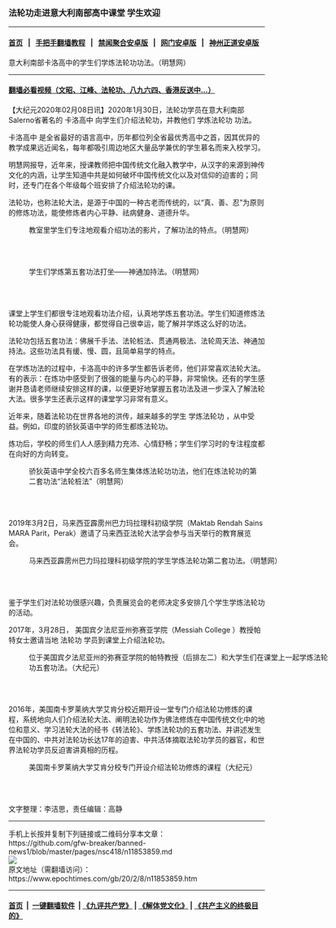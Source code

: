 ### 法轮功走进意大利南部高中课堂 学生欢迎
------------------------

#### [首页](https://github.com/gfw-breaker/banned-news1/blob/master/README.md) &nbsp;&nbsp;|&nbsp;&nbsp; [手把手翻墙教程](https://github.com/gfw-breaker/guides/wiki) &nbsp;&nbsp;|&nbsp;&nbsp; [禁闻聚合安卓版](https://github.com/gfw-breaker/bn-android) &nbsp;&nbsp;|&nbsp;&nbsp; [网门安卓版](https://github.com/oGate2/oGate) &nbsp;&nbsp;|&nbsp;&nbsp; [神州正道安卓版](https://github.com/SzzdOgate/update) 



<div><img alt="" class="aligncenter wp-post-image" src="https://i.epochtimes.com/assets/uploads/2020/02/2020-2-5-italy-best-high-school_02-600x400.jpg"/>
<div class="red16 caption">
 意大利南部卡洛高中的学生们学炼法轮功功法。（明慧网）
</div>
</div><hr/>

#### [翻墙必看视频（文昭、江峰、法轮功、八九六四、香港反送中...）](https://github.com/gfw-breaker/banned-news1/blob/master/pages/link3.md)

<div><p>
 【大纪元2020年02月08日讯】2020年1月30日，法轮功学员在意大利南部Salerno省著名的
 <ok href="https://www.epochtimes.com/gb/tag/%E5%8D%A1%E6%B4%9B%E9%AB%98%E4%B8%AD.html">
  卡洛高中
 </ok>
 向学生们介绍法轮功，并教他们
 <ok href="https://www.epochtimes.com/gb/tag/%E5%AD%A6%E7%82%BC%E6%B3%95%E8%BD%AE%E5%8A%9F.html">
  学炼法轮功
 </ok>
 功法。
</p>
<p>
 <ok href="https://www.epochtimes.com/gb/tag/%E5%8D%A1%E6%B4%9B%E9%AB%98%E4%B8%AD.html">
  卡洛高中
 </ok>
 是全省最好的语言高中，历年都位列全省最优秀高中之首，因其优异的教学成果远近闻名，每年都吸引周边地区大量品学兼优的学生慕名而来入校学习。
</p>
<p>
 明慧网报导，近年来，授课教师把中国传统文化融入教学中，从汉字的来源到神传文化的内涵，让学生知道中共是如何破坏中国传统文化以及对信仰的迫害的；同时，还专门在各个年级每个班安排了介绍法轮功的课。
</p>
<p>
 法轮功，也称法轮大法，是源于中国的一种古老而传统的，以“真、善、忍”为原则的修炼功法，能使修炼者内心平静、祛病健身、道德升华。
</p>
<figure class="wp-caption aligncenter" id="attachment_11853884" style="width: 450px">
 <ok href="http://i.epochtimes.com/assets/uploads/2020/02/2020-2-5-italy-best-high-school_01.jpg">
  <img alt="" class="wp-image-11853884" src="http://i.epochtimes.com/assets/uploads/2020/02/2020-2-5-italy-best-high-school_01-600x800.jpg"/>
 </ok>
 <br/><figcaption class="wp-caption-text">
  教室里学生们专注地观看介绍功法的影片，了解功法的特点。（明慧网）
 </figcaption><br/>
</figure><br/>
<figure class="wp-caption aligncenter" id="attachment_11853891" style="width: 504px">
 <ok href="http://i.epochtimes.com/assets/uploads/2020/02/2020-2-5-italy-best-high-school_03-1.jpg">
  <img alt="" class="wp-image-11853891 size-full" src="http://i.epochtimes.com/assets/uploads/2020/02/2020-2-5-italy-best-high-school_03-1.jpg"/>
 </ok>
 <br/><figcaption class="wp-caption-text">
  学生们学炼第五套功法打坐——神通加持法。（明慧网）
 </figcaption><br/>
</figure><br/>
<p>
 课堂上学生们都很专注地观看功法介绍，认真地学炼五套功法。学生们知道修炼法轮功能使人身心获得健康，都觉得自己很幸运，能了解并学炼这么好的功法。
</p>
<p>
 法轮功包括五套功法：佛展千手法、法轮桩法、贯通两极法、法轮周天法、神通加持法。这些功法具有缓、慢、圆，且简单易学的特点。
</p>
<p>
 在学炼功法的过程中，卡洛高中的许多学生都告诉老师，他们非常喜欢法轮大法。有的表示：在炼功中感受到了很强的能量与内心的平静，非常愉快。还有的学生感谢并恳请老师继续安排这样的课，以便更好地掌握五套功法及进一步深入了解法轮大法。很多学生还表示这样的课堂学习非常有意义。
</p>
<p>
 近年来，随着法轮功在世界各地的洪传，越来越多的学生
 <ok href="https://www.epochtimes.com/gb/tag/%E5%AD%A6%E7%82%BC%E6%B3%95%E8%BD%AE%E5%8A%9F.html">
  学炼法轮功
 </ok>
 ，从中受益。例如，印度的骄狄英语中学的师生都炼法轮功。
</p>
<p>
 炼功后，学校的师生们人人感到精力充沛、心情舒畅；学生们学习时的专注程度都在向好的方向转变。
</p>
<figure class="wp-caption aligncenter" id="attachment_11853925" style="width: 450px">
 <ok href="http://i.epochtimes.com/assets/uploads/2020/02/2019-6-30-mh-india-spreadfa-02-450x463.jpg">
  <img alt="" class="wp-image-11853925 size-full" src="http://i.epochtimes.com/assets/uploads/2020/02/2019-6-30-mh-india-spreadfa-02-450x463.jpg"/>
 </ok>
 <br/><figcaption class="wp-caption-text">
  骄狄英语中学全校六百多名师生集体炼法轮功功法，他们在炼法轮功的第二套功法“法轮桩法”（明慧网）
 </figcaption><br/>
</figure><br/>
<p>
 2019年3月2日，马来西亚霹雳州巴力玛拉理科初级学院（Maktab Rendah Sains MARA Parit，Perak）邀请了马来西亚法轮大法学会参与当天举行的教育展览会。
</p>
<figure class="wp-caption aligncenter" id="attachment_11853940" style="width: 600px">
 <ok href="http://i.epochtimes.com/assets/uploads/2020/02/2019-3-17-malaysia-parit-hongfa.jpg">
  <img alt="" class="wp-image-11853940 size-large" src="http://i.epochtimes.com/assets/uploads/2020/02/2019-3-17-malaysia-parit-hongfa-600x397.jpg"/>
 </ok>
 <br/><figcaption class="wp-caption-text">
  马来西亚霹雳州巴力玛拉理科初级学院的学生学炼法轮功第二套功法。（明慧网）
 </figcaption><br/>
</figure><br/>
<p>
 鉴于学生们对法轮功很感兴趣，负责展览会的老师决定多安排几个学生学炼法轮功的活动。
</p>
<p>
 2017年，3月28日， 美国宾夕法尼亚州弥赛亚学院（Messiah College ）教授帕特女士邀请当地
 <ok href="https://www.epochtimes.com/gb/tag/%e6%b3%95%e8%bc%aa%e5%8a%9f.html">
  法轮功
 </ok>
 学员到课堂上介绍法轮功。
</p>
<figure class="wp-caption aligncenter" id="attachment_11854989" style="width: 600px">
 <ok href="http://i.epochtimes.com/assets/uploads/2020/02/2b46d39259cd89de837053de0784a34f-600x400.jpg">
  <img alt="" class="size-large wp-image-11854989" src="http://i.epochtimes.com/assets/uploads/2020/02/2b46d39259cd89de837053de0784a34f-600x400-600x400.jpg"/>
 </ok>
 <br/><figcaption class="wp-caption-text">
  位于美国宾夕法尼亚州的弥赛亚学院的帕特教授（后排左二）和大学生们在课堂上一起学炼法轮功五套功法。（大纪元）
 </figcaption><br/>
</figure><br/>
<p>
 2016年，美国南卡罗莱纳大学艾肯分校近期开设一堂专门介绍法轮功修炼的课程，系统地向人们介绍法轮大法、阐明法轮功作为佛法修炼在中国传统文化中的地位和意义、学习法轮大法的经书《转法轮》、学炼法轮功的五套功法、并讲述发生在中国的、中共对法轮功长达17年的迫害、中共活体摘取法轮功学员的器官，和世界法轮功学员反迫害讲真相的历程。
</p>
<figure class="wp-caption aligncenter" id="attachment_11854994" style="width: 600px">
 <ok href="http://i.epochtimes.com/assets/uploads/2020/02/28-02.jpg">
  <img alt="" class="size-large wp-image-11854994" src="http://i.epochtimes.com/assets/uploads/2020/02/28-02-600x347.jpg"/>
 </ok>
 <br/><figcaption class="wp-caption-text">
  美国南卡罗莱纳大学艾肯分校专门开设介绍法轮功修炼的课程（大纪元）
 </figcaption><br/>
</figure><br/>
<p>
 文字整理：李洁思，责任编辑：高静
</p>
</div>
<hr/>
手机上长按并复制下列链接或二维码分享本文章：<br/>
https://github.com/gfw-breaker/banned-news1/blob/master/pages/nsc418/n11853859.md <br/>
<a href='https://github.com/gfw-breaker/banned-news1/blob/master/pages/nsc418/n11853859.md'><img src='https://github.com/gfw-breaker/banned-news1/blob/master/pages/nsc418/n11853859.md.png'/></a> <br/>
原文地址（需翻墙访问）：https://www.epochtimes.com/gb/20/2/8/n11853859.htm


------------------------
#### [首页](https://github.com/gfw-breaker/banned-news1/blob/master/README.md) &nbsp;|&nbsp; [一键翻墙软件](https://github.com/gfw-breaker/nogfw/blob/master/README.md) &nbsp;| [《九评共产党》](https://github.com/gfw-breaker/9ping.md/blob/master/README.md#九评之一评共产党是什么) | [《解体党文化》](https://github.com/gfw-breaker/jtdwh.md/blob/master/README.md) | [《共产主义的终极目的》](https://github.com/gfw-breaker/gczydzjmd.md/blob/master/README.md)


<img src='http://gfw-breaker.win/banned-news/pages/nsc418/n11853859.md' width='0px' height='0px'/>
